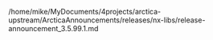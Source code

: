 /home/mike/MyDocuments/4projects/arctica-upstream/ArcticaAnnouncements/releases/nx-libs/release-announcement_3.5.99.1.md